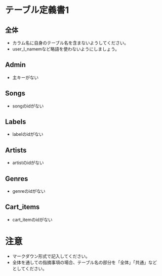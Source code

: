 # テーブル定義書1
## 全体
- カラム名に自身のテーブル名を含まないようしてください。
- user_l_namemなど略語を使わないようにしましょう。

## Admin
- 主キーがない

## Songs
- songのidがない

## Labels
- labelのidがない

## Artists
- artistのidがない

## Genres
- genreのidがない

## Cart_items
- cart_itemのidがない

# 注意
* マークダウン形式で記入してください。
* 全体を通しての指摘事項の場合、テーブル名の部分を「全体」「共通」などとしてください。
